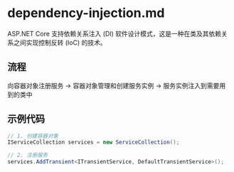 # dependency-injection.md

ASP.NET Core 支持依赖关系注入 (DI) 软件设计模式，这是一种在类及其依赖关系之间实现控制反转 (IoC) 的技术。

## 流程

向容器对象注册服务 -> 容器对象管理和创建服务实例 -> 服务实例注入到需要用到的类中

## 示例代码

``` cs
// 1. 创建容器对象
IServiceCollection services = new ServiceCollection();

// 2. 注册服务
services.AddTransient<ITransientService, DefaultTransientService>();
```








